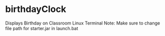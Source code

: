# birthdayClock
 Displays Birthday on Classroom Linux Terminal
Note: Make sure to change file path for starter.jar in launch.bat
